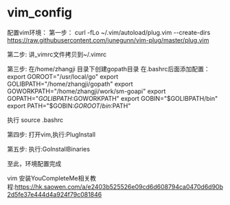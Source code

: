 # vim_config


配置vim环境：
第一步：
curl -fLo ~/.vim/autoload/plug.vim --create-dirs https://raw.githubusercontent.com/junegunn/vim-plug/master/plug.vim

第二步:
讲_vimrc文件拷贝到~/.vimrc

第三步:
在/home/zhangji 目录下创建gopath目录
在.bashrc后面添加配置：
export GOROOT="/usr/local/go"
export GOLIBPATH="/home/zhangji/gopath"
export GOWORKPATH="/home/zhangji/work/sm-goapi"
export GOPATH="$GOLIBPATH:$GOWORKPATH"
export GOBIN="$GOLIBPATH/bin"
export PATH="$GOBIN:$GOROOT/bin:$PATH"

执行 source .bashrc

第四步:
打开vim,执行:PlugInstall

第五步:
执行:GoInstallBinaries

至此，环境配置完成


vim 安装YouCompleteMe相关教程:https://hk.saowen.com/a/e2403b525526e09cd6d608794ca0470d6d90b2d5fe37e444d4a924f79c081846
